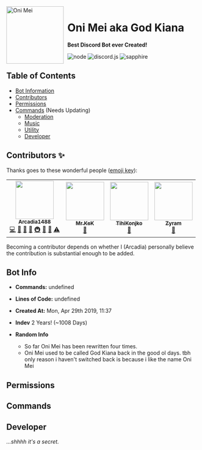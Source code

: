 <img width="150" height="150" align="left" style="float: left; margin: 0 10px 0 0;" alt="Oni Mei" src="https://cdn.discordapp.com/avatars/572386055928414208/e0b1a6e2af411acde9d9bb1477f2c6f1.png?size=1024">  

# Oni Mei aka God Kiana
<b>Best Discord Bot ever Created!</b> <a href="https://discord.com/api/oauth2/authorize?client_id=572386055928414208&permissions=339078230&scope=bot%20applications.commands" title="Invite Me"></a>

![node](https://img.shields.io/badge/nodeJs-v17.2.0-brightgreen.svg) ![discord.js](https://img.shields.io/badge/discord.js-v13.3.1-brightgreen.svg) ![sapphire](https://img.shields.io/badge/@sapphire/framework-v2.2.1-brightgreen.svg)

## Table of Contents
- [Bot Information](#bot-info)
- [Contributors](#contributors-✨)
- [Permissions](#permissions)
- [Commands](#commands) (Needs Updating)
  * [Moderation](#moderation)
  * [Music](#music)
  * [Utility](#utility)
  * [Developer](#developer)

## Contributors ✨

Thanks goes to these wonderful people ([emoji key](https://allcontributors.org/docs/en/emoji-key)):

<!-- ALL-CONTRIBUTORS-LIST:START - Do not remove or modify this section -->
<!-- prettier-ignore-start -->
<!-- markdownlint-disable -->
<table>
<tr>
   <td align="center"><a href="https://github.com/Arcadia1488"><img src="https://avatars.githubusercontent.com/u/50211159?v=4?s=100" width="100px;" alt=""/><br /><sub><b>Arcadia1488</b></sub></a><br /><a href="#code-arcadia1488" title="Code">💻</a> <a href="#docs-arcadia1488" title="Documentation">📖</a> <a href="#design-arcadia1488" title="Design">🎨</a> <a href="#ideas-arcadia1488" title="Ideas, Planning, & Feedback">🤔</a> <a href="#infra-arcadia1488" title="Infrastructure (Hosting, Build-Tools, etc)">🚇</a> <a href="#maintenance-arcadia1488" title="Maintenance">🚧</a> <a href="#projectManagement-arcadia1488" title="Project Management">📆</a> <a href="#test-arcadia1488" title="Tests">⚠️</a></td>
   <td align="center"><a href="mrkek"><img src="https://cdn.discordapp.com/attachments/699693562731823107/937944076454600744/481bd89eb6ba64c937b87bf854f3a93b.png" width="100px;" alt=""/><br /><sub><b>Mr.KeK</b></sub></a><br /><a href="#ideas-mr.kek" title="Ideas, Planning, & Feedback">🤔</a></td>
   <td align="center"><a href="tihikonjko"><img src="https://cdn.discordapp.com/attachments/699693562731823107/937944294818447391/8d4572f672f56ef153e14169e36a1893.png" width="100px;" alt=""/><br /><sub><b>TihiKonjko</b></sub></a><br /><a href="#ideas-tihikonjko" title="Ideas, Planning, & Feedback">🤔</a></td>
   <td align="center"><a href="zyram"><img src="https://cdn.discordapp.com/attachments/699693562731823107/937944509520695316/88c1cc75507732acd62ac3df4ed467c8.png" width="100px;" alt=""/><br /><sub><b>Zyram</b></sub></a><br /><a href="#ideas-zyram" title="Ideas, Planning, & Feedback">🤔</a></td>
</tr>
</table>

<!-- markdownlint-restore -->
<!-- prettier-ignore-end -->

<!-- ALL-CONTRIBUTORS-LIST:END -->

Becoming a contributor depends on whether I (Arcadia) personally believe the contribution is substantial enough to be added.

## Bot Info

- **Commands:** undefined

- **Lines of Code:** undefined

- **Created At:** Mon, Apr 29th 2019, 11:37

- **Indev** 2 Years! (~1008 Days)

- **Random Info**
  * So far Oni Mei has been rewritten four times.
  * Oni Mei used to be called God Kiana back in the good ol days. <spoiler>tbh only reason i haven't switched back is because i like the name Oni Mei</spoiler> <!-- I probably will change the name again soon ;) -->

## Permissions

## Commands

## Developer
*...shhhh it's a secret.*
